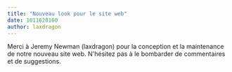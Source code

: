 ```yaml
---
title: "Nouveau look pour le site web"
date: 1011620160
author: laxdragon
---
```


Merci à Jeremy Newman (laxdragon) pour la conception et la maintenance de notre nouveau site web. N'hésitez pas à le bombarder de commentaires et de suggestions.

